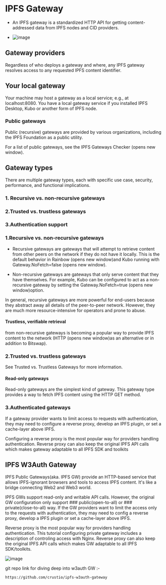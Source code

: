 # IPFS Gateway

- An IPFS gateway is a standardized HTTP API for getting content-addressed data from IPFS nodes and CID providers.

- ![image](https://github.com/user-attachments/assets/530ad900-ab90-4811-809a-aad21d143bd7)


 ## Gateway providers
Regardless of who deploys a gateway and where, any IPFS gateway resolves access to any requested IPFS content identifier.

## Your local gateway
Your machine may host a gateway as a local service; e.g., at localhost:8080. You have a local gateway service if you installed IPFS Desktop, Kubo or another form of IPFS node.

### Public gateways
Public (recursive) gateways are provided by various organizations, including the IPFS Foundation as a public utility.

For a list of public gateways, see the IPFS Gateways Checker (opens new window).

## Gateway types
There are multiple gateway types, each with specific use case, security, performance, and functional implications.

### 1. Recursive vs. non-recursive gateways
### 2.Trusted vs. trustless gateways
### 3.Authentication support


### 1.Recursive vs. non-recursive gateways
- Recursive gateways are gateways that will attempt to retrieve content from other peers on the network if they do not have it locally. This is the default behavior in Rainbow (opens new window)and Kubo running with Gateway.NoFetch=false (opens new window).

- Non-recursive gateways are gateways that only serve content that they have themselves. For example, Kubo can be configured to act as a non-recursive gateway by setting the Gateway.NoFetch=true (opens new window)option.

In general, recursive gateways are more powerful for end-users because they abstract away all details of the peer-to-peer network. However, they are much more resource-intensive for operators and prone to abuse.

#### Trustless, verifiable retrieval 
from non-recursive gateways is becoming a popular way to provide IPFS content to the network (HTTP (opens new window)as an alternative or in addition to Bitswap).

### 2.Trusted vs. trustless gateways
See Trusted vs. Trustless Gateways for more information.

#### Read-only gateways
Read-only gateways are the simplest kind of gateway. This gateway type provides a way to fetch IPFS content using the HTTP GET method.

### 3.Authenticated gateways
If a gateway provider wants to limit access to requests with authentication, they may need to configure a reverse proxy, develop an IPFS plugin, or set a cache-layer above IPFS.

Configuring a reverse proxy is the most popular way for providers handling authentication. Reverse proxy can also keep the original IPFS API calls which makes gateway adaptable to all IPFS SDK and toolkits



## IPFS W3Auth Gateway

IPFS Public Gateways(aka. IPFS GW) provide an HTTP-based service that allows IPFS-ignorant browsers and tools to access IPFS content. It's like a bridge connecting Web2 and Web3 world.

IPFS GWs support read-only and writable API calls. However, the original GW configuration only support ### public(open-to-all) or ### private(close-to-all) way.
If the GW providers want to limit the access only to the requests with authentication, they may need to config a reverse proxy, develop a IPFS plugin or set a cache-layer above IPFS.

Reverse proxy is the most popular way for providers handling authentication. This tutorial configuring private gateway includes a description of controling access with Nginx. Reverse proxy can also keep the original IPFS API calls which makes GW adaptable to all IPFS SDK/toolkits.

![image](https://github.com/user-attachments/assets/488b35ee-a736-4a6f-b3de-0ab53b152e6a)


git repo link for diving deep into w3auth GW :-
```bash
https://github.com/crustio/ipfs-w3auth-gateway
```
